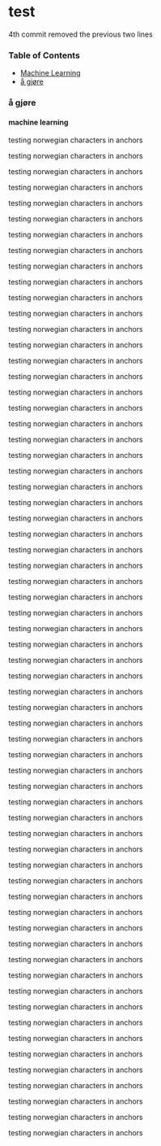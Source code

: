 # test
4th commit removed the previous two lines


### Table of Contents
* [Machine Learning](#machine-learning)  
* [å gjøre](##%C3%A5-gj%C3%B8re)  


### å gjøre


#### machine learning
testing norwegian characters in anchors

testing norwegian characters in anchors

testing norwegian characters in anchors

testing norwegian characters in anchors

testing norwegian characters in anchors

testing norwegian characters in anchors

testing norwegian characters in anchors

testing norwegian characters in anchors

testing norwegian characters in anchors

testing norwegian characters in anchors

testing norwegian characters in anchors

testing norwegian characters in anchors

testing norwegian characters in anchors

testing norwegian characters in anchors

testing norwegian characters in anchors

testing norwegian characters in anchors

testing norwegian characters in anchors

testing norwegian characters in anchors

testing norwegian characters in anchors

testing norwegian characters in anchors

testing norwegian characters in anchors

testing norwegian characters in anchors

testing norwegian characters in anchors

testing norwegian characters in anchors

testing norwegian characters in anchors

testing norwegian characters in anchors

testing norwegian characters in anchors

testing norwegian characters in anchors

testing norwegian characters in anchors

testing norwegian characters in anchors

testing norwegian characters in anchors

testing norwegian characters in anchors

testing norwegian characters in anchors

testing norwegian characters in anchors

testing norwegian characters in anchors

testing norwegian characters in anchors

testing norwegian characters in anchors

testing norwegian characters in anchors

testing norwegian characters in anchors

testing norwegian characters in anchors

testing norwegian characters in anchors

testing norwegian characters in anchors

testing norwegian characters in anchors

testing norwegian characters in anchors

testing norwegian characters in anchors

testing norwegian characters in anchors

testing norwegian characters in anchors

testing norwegian characters in anchors

testing norwegian characters in anchors

testing norwegian characters in anchors

testing norwegian characters in anchors

testing norwegian characters in anchors

testing norwegian characters in anchors

testing norwegian characters in anchors

testing norwegian characters in anchors

testing norwegian characters in anchors

testing norwegian characters in anchors

testing norwegian characters in anchors

testing norwegian characters in anchors

testing norwegian characters in anchors

testing norwegian characters in anchors

testing norwegian characters in anchors

testing norwegian characters in anchors

testing norwegian characters in anchors

